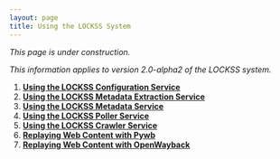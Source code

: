 ```yaml
---
layout: page
title: Using the LOCKSS System
---
```


*This page is under construction.*

*This information applies to version 2.0-alpha2 of the LOCKSS system.*

1.  [**Using the LOCKSS Configuration Service**](configuration)
1.  [**Using the LOCKSS Metadata Extraction Service**](metadata-extraction)
1.  [**Using the LOCKSS Metadata Service**](metadata-service)
1.  [**Using the LOCKSS Poller Service**](poller)
1.  [**Using the LOCKSS Crawler Service**](crawler)
1.  [**Replaying Web Content with Pywb**](pywb)
1.  [**Replaying Web Content with OpenWayback**](openwb)
